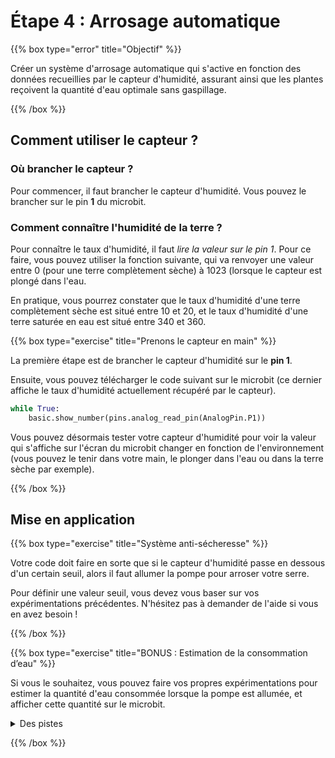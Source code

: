 # Étape 4 : Arrosage automatique

{{% box type="error" title="Objectif" %}}

Créer un système d'arrosage automatique qui s'active en fonction des données
recueillies par le capteur d'humidité, assurant ainsi que les plantes reçoivent
la quantité d'eau optimale sans gaspillage.

{{% /box %}}

## Comment utiliser le capteur ?

### Où brancher le capteur ?

Pour commencer, il faut brancher le capteur d'humidité. Vous pouvez le brancher
sur le pin **1** du microbit.

### Comment connaître l'humidité de la terre ?

Pour connaître le taux d'humidité, il faut _lire la valeur sur le pin 1_. Pour
ce faire, vous pouvez utiliser la fonction suivante, qui va renvoyer une valeur
entre $0$ (pour une terre complètement sèche) à $1023$ (lorsque le capteur est
plongé dans l'eau.

En pratique, vous pourrez constater que le taux d'humidité d'une terre
complètement sèche est situé entre $10$ et $20$, et le taux d'humidité d'une
terre saturée en eau est situé entre $340$ et $360$.

{{% box type="exercise" title="Prenons le capteur en main" %}}

La première étape est de brancher le capteur d'humidité sur le **pin 1**.

Ensuite, vous pouvez télécharger le code suivant sur le microbit (ce dernier
affiche le taux d'humidité actuellement récupéré par le capteur).

```python
while True:
    basic.show_number(pins.analog_read_pin(AnalogPin.P1))
```

Vous pouvez désormais tester votre capteur d'humidité pour voir la valeur qui
s'affiche sur l'écran du microbit changer en fonction de l'environnement (vous
pouvez le tenir dans votre main, le plonger dans l'eau ou dans la terre sèche
par exemple).

{{% /box %}}

## Mise en application

{{% box type="exercise" title="Système anti-sécheresse" %}}

Votre code doit faire en sorte que si le capteur d'humidité passe en dessous
d'un certain seuil, alors il faut allumer la pompe pour arroser votre serre.

Pour définir une valeur seuil, vous devez vous baser sur vos expérimentations
précédentes. N'hésitez pas à demander de l'aide si vous en avez besoin !

{{% /box %}}

{{% box type="exercise" title="BONUS : Estimation de la consommation d’eau" %}}

Si vous le souhaitez, vous pouvez faire vos propres expérimentations pour
estimer la quantité d'eau consommée lorsque la pompe est allumée, et afficher
cette quantité sur le microbit.

<details>
<summary>Des pistes</summary>

Vous pouvez commencer par allumer la pompe pendant 10 secondes, estimer la
quantité d'eau que vous avez consommé, puis faire une division pour connaître la
quantité d'eau consommée par seconde.

</details>

{{% /box %}}
